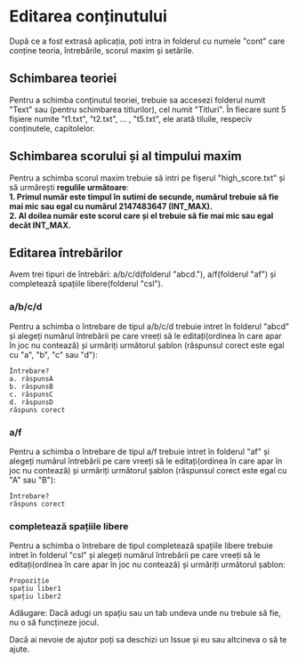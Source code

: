 # Editarea conținutului
După ce a fost extrasă aplicația, poti intra in folderul cu numele "cont" care conține teoria, întrebările, scorul maxim și setările.
 ## Schimbarea teoriei
 Pentru a schimba conținutul teoriei, trebuie sa accesezi folderul numit "Text" sau (pentru schimbarea titlurilor), cel numit "Titluri".
 În fiecare sunt 5 fișiere numite "t1.txt", "t2.txt", ... , "t5.txt", ele arată  tiluile, respeciv conținutele, capitolelor.
 ## Schimbarea scorului și al timpului maxim
 Pentru a schimba scorul maxim trebuie să intri pe fișerul "high_score.txt" și să urmărești **regulile următoare**: <br>
 **1. Primul număr este timpul în sutimi de secunde, numărul trebuie să fie mai mic sau egal cu numărul 2147483647 (INT_MAX).** <br>
 **2. Al doilea număr este scorul care și el trebuie să fie mai mic sau egal decât INT_MAX.**
 ## Editarea întrebărilor
 Avem trei tipuri de întrebări: a/b/c/d(folderul "abcd."), a/f(folderul "af") și completează spațiile libere(folderul "csl").
 ### a/b/c/d
 Pentru a schimba o întrebare de tipul a/b/c/d trebuie intret în folderul "abcd" și alegeți numărul întrebării pe care vreeți să le editați(ordinea în care apar în joc nu contează) și urmăriți următorul șablon (răspunsul corect este egal cu "a", "b", "c" sau "d"):
```
Întrebare?
a. răspunsA
b. răspunsB
c. răspunsC
d. răspunsD
răspuns corect
```
 ### a/f
 Pentru a schimba o întrebare de tipul a/f trebuie intret în folderul "af" și alegeți numărul întrebării pe care vreeți să le editați(ordinea în care apar în joc nu contează) și urmăriți următorul șablon (răspunsul corect este egal cu "A" sau "B"):
```
Întrebare?
răspuns corect
```
 ### completează spațiile libere
 Pentru a schimba o întrebare de tipul completează spațiile libere trebuie intret în folderul "csl" și alegeți numărul întrebării pe care vreeți să le editați(ordinea în care apar în joc nu contează) și urmăriți următorul șablon:
```
Propoziție
spațiu liber1
spațiu liber2
```
Adăugare: Dacă adugi un spațiu sau un tab undeva unde nu trebuie să fie, nu o să funcțineze jocul.

Dacă ai nevoie de ajutor poți sa deschizi un Issue și eu sau altcineva o să te ajute.
